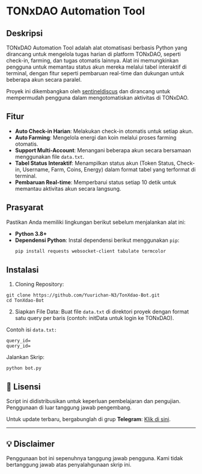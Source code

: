 # TONxDAO Automation Tool

## Deskripsi
TONxDAO Automation Tool adalah alat otomatisasi berbasis Python yang dirancang untuk mengelola tugas harian di platform TONxDAO, seperti check-in, farming, dan tugas otomatis lainnya. Alat ini memungkinkan pengguna untuk memantau status akun mereka melalui tabel interaktif di terminal, dengan fitur seperti pembaruan real-time dan dukungan untuk beberapa akun secara paralel.

Proyek ini dikembangkan oleh [sentineldiscus](https://t.me/sentineldiscus) dan dirancang untuk mempermudah pengguna dalam mengotomatiskan aktivitas di TONxDAO.

## Fitur
- **Auto Check-in Harian**: Melakukan check-in otomatis untuk setiap akun.
- **Auto Farming**: Mengelola energi dan koin melalui proses farming otomatis.
- **Support Multi-Account**: Menangani beberapa akun secara bersamaan menggunakan file `data.txt`.
- **Tabel Status Interaktif**: Menampilkan status akun (Token Status, Check-in, Username, Farm, Coins, Energy) dalam format tabel yang terformat di terminal.
- **Pembaruan Real-time**: Memperbarui status setiap 10 detik untuk memantau aktivitas akun secara langsung.

## Prasyarat
Pastikan Anda memiliki lingkungan berikut sebelum menjalankan alat ini:
- **Python 3.8+**
- **Dependensi Python**: Instal dependensi berikut menggunakan `pip`:
  ```bash
  pip install requests websocket-client tabulate termcolor
  ```


## Instalasi
1. Cloning Repository:

```
git clone https://github.com/Yuurichan-N3/TonXdao-Bot.git
cd TonXdao-Bot
```

2. Siapkan File Data:
Buat file `data.txt` di direktori proyek dengan format satu query per baris (contoh: initData untuk login ke TONxDAO).

Contoh isi `data.txt:`

```
query_id=
query_id=
```


Jalankan Skrip:

```
python bot.py
```



## 📜 Lisensi  

Script ini didistribusikan untuk keperluan pembelajaran dan pengujian. Penggunaan di luar tanggung jawab pengembang.  

Untuk update terbaru, bergabunglah di grup **Telegram**: [Klik di sini](https://t.me/sentineldiscus).


---

## 💡 Disclaimer
Penggunaan bot ini sepenuhnya tanggung jawab pengguna. Kami tidak bertanggung jawab atas penyalahgunaan skrip ini.
